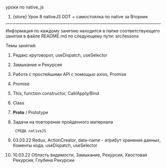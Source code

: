 уроки по native_js

1) {store} Урок 8 nativeJS DDT + самостоялка по native за Вторник






-----------------------------------------


Информация по каждому занятию находится в папке соответствующего занятия в файле README.md
по следующему пути: src/lessons 

Темы занятий:
1) Редакс круговорот, useDispatch, useSelector
2) Замыкание и Рекурсия
3) Работа с простейшими API с помощью axios, Promise
4) Promise
5) This, function constructor, Call/Apply/Bind
6) Class
7) __Proto__ / Prototype
8) Задачи на повторение пройденного материала






        СРЕДА nativeJS

1) 03.03.22 Redux, ActionCreator, data-name - атрибут хранения данных, Коменты кода, useDispatch, useSelector 
2) 10.03.22 Область видимости, Замыкание, Рекурсия, Хвостовая Рекурсия, Глубина Рекурсии